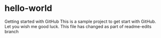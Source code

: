 hello-world
===========

Getting started with GitHub
This is a sample project to get start with GitHub. Let you wish me good luck.
This file has changed as part of readme-edits branch
